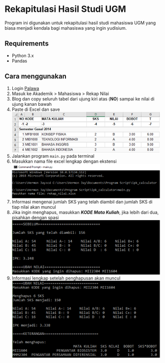 # Rekapitulasi Hasil Studi UGM
Program ini digunakan untuk rekapitulasi hasil studi mahasiswa UGM yang biasa menjadi kendala bagi mahasiswa yang ingin yudisium.

## Requirements
* Python 3.x
* Pandas

## Cara menggunakan
  1. Login [Palawa](https://palawa.ugm.ac.id/v14/index.php/system/auth/)
  2. Masuk ke Akademik > Mahasiswa > Rekap Nilai
  3. Blog dan copy seluruh tabel dari ujung kiri atas (**NO**) sampai ke nilai di ujung kanan bawah
  4. Paste di Excel dan save  
     ![Contoh](https://github.com/hermonjay/rekapitulasi_hasi_studi_ugm/blob/master/img/excel_sample.PNG)
  5. Jalankan program ```main.py``` pada terminal
  6. Masukkan nama file excel lengkap dengan ekstensi
     ![Contoh](https://github.com/hermonjay/rekapitulasi_hasi_studi_ugm/blob/master/img/input_sample_1.PNG)
  7. Informasi mengenai jumlah SKS yang telah diambil dan jumlah SKS di tiap nilai akan muncul     
  8. Jika ingin menghapus, masukkan ***KODE Mata Kuliah***, jika lebih dari dua, pisahkan dengan spasi
     ![Contoh](https://github.com/hermonjay/rekapitulasi_hasi_studi_ugm/blob/master/img/input_sample_2.PNG)
  9. Informasi lengkap setelah penghapusan akan muncul  
     ![Contoh](https://github.com/hermonjay/rekapitulasi_hasi_studi_ugm/blob/master/img/input_sample_3.PNG)
